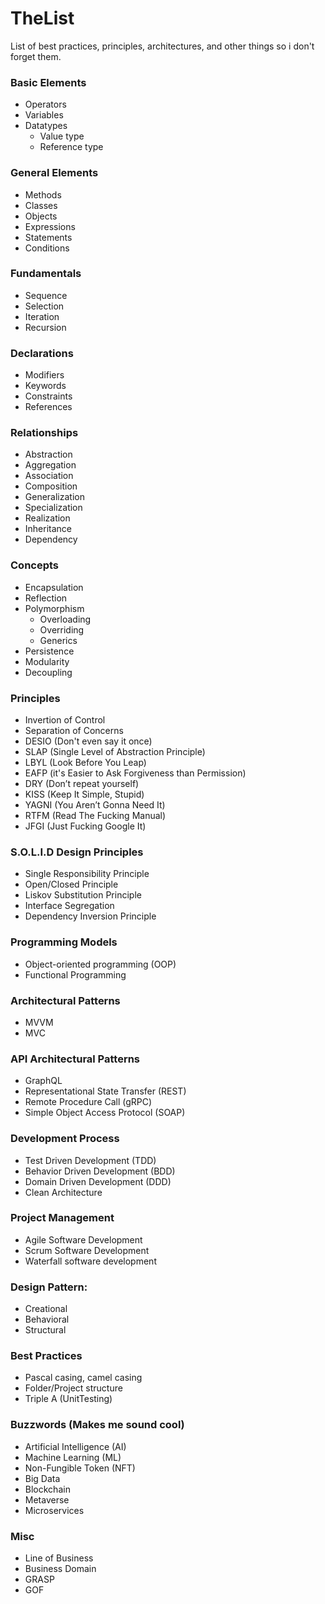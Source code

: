 # TheList
List of best practices, principles, architectures, and other things so i don't forget them.

### Basic Elements
 - Operators
 - Variables
 - Datatypes
    - Value type
    - Reference type

### General Elements
 - Methods
 - Classes
 - Objects
 - Expressions
 - Statements
 - Conditions

### Fundamentals
 - Sequence
 - Selection
 - Iteration
 - Recursion

### Declarations
 - Modifiers
 - Keywords
 - Constraints
 - References

### Relationships
 - Abstraction
 - Aggregation
 - Association
 - Composition
 - Generalization
 - Specialization
 - Realization
 - Inheritance
 - Dependency

### Concepts
 - Encapsulation
 - Reflection
 - Polymorphism
    - Overloading
    - Overriding
    - Generics
 - Persistence
 - Modularity
 - Decoupling

### Principles
 - Invertion of Control
 - Separation of Concerns
 - DESIO (Don't even say it once)
 - SLAP (Single Level of Abstraction Principle)
 - LBYL (Look Before You Leap)
 - EAFP (it's Easier to Ask Forgiveness than Permission)
 - DRY (Don’t repeat yourself)
 - KISS (Keep It Simple, Stupid)
 - YAGNI (You Aren’t Gonna Need It)
 - RTFM (Read The Fucking Manual)
 - JFGI (Just Fucking Google It)

### S.O.L.I.D Design Principles
 - Single Responsibility Principle
 - Open/Closed Principle
 - Liskov Substitution Principle
 - Interface Segregation
 - Dependency Inversion Principle

### Programming Models
 - Object-oriented programming (OOP)
 - Functional Programming
 
### Architectural Patterns
 - MVVM
 - MVC

### API Architectural Patterns
 - GraphQL
 - Representational State Transfer (REST)
 - Remote Procedure Call (gRPC)
 - Simple Object Access Protocol (SOAP)

### Development Process
 - Test Driven Development (TDD)
 - Behavior Driven Development (BDD)
 - Domain Driven Development (DDD)
 - Clean Architecture

### Project Management
 - Agile Software Development
 - Scrum Software Development
 - Waterfall software development

### Design Pattern:
 - Creational
 - Behavioral
 - Structural 

### Best Practices
 - Pascal casing, camel casing
 - Folder/Project structure
 - Triple A (UnitTesting)

### Buzzwords (Makes me sound cool)
 - Artificial Intelligence (AI)
 - Machine Learning (ML)
 - Non-Fungible Token (NFT)
 - Big Data
 - Blockchain
 - Metaverse
 - Microservices

### Misc
 - Line of Business
 - Business Domain
 - GRASP
 - GOF
